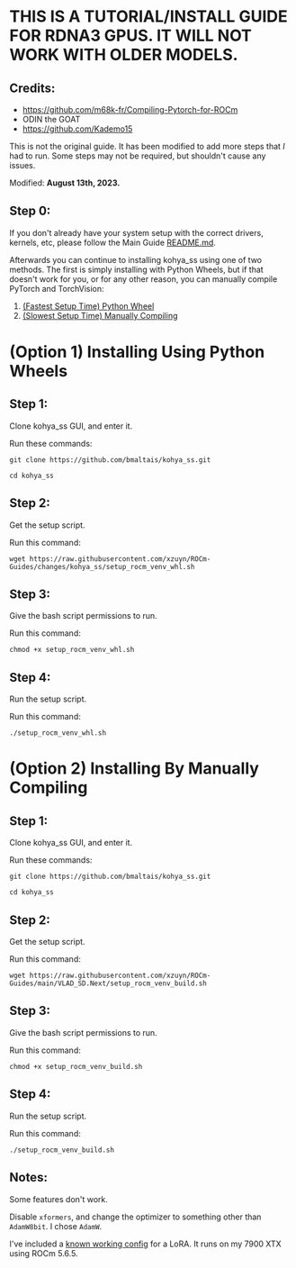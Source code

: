 # THIS IS A TUTORIAL/INSTALL GUIDE FOR RDNA3 GPUS. IT WILL NOT WORK WITH OLDER MODELS.
## Credits:
- https://github.com/m68k-fr/Compiling-Pytorch-for-ROCm
- ODIN the GOAT
- https://github.com/Kademo15

This is not the original guide. It has been modified to add more steps that *I* had to run. Some steps may not be required, but shouldn't cause any issues.

Modified: **August 13th, 2023.**

## Step 0:
If you don't already have your system setup with the correct drivers, kernels, etc, please follow the Main Guide [README.md](..).

Afterwards you can continue to installing kohya_ss using one of two methods. The first is simply installing with Python Wheels, but if that doesn't work for you, or for any other reason, you can manually compile PyTorch and TorchVision:

1. [(Fastest Setup Time) Python Wheel](#option-1-installing-using-python-wheels)
2. [(Slowest Setup Time) Manually Compiling](#option-2-installing-by-manually-compiling)

# (Option 1) Installing Using Python Wheels

## Step 1:
Clone kohya_ss GUI, and enter it.

Run these commands:

`git clone https://github.com/bmaltais/kohya_ss.git`

`cd kohya_ss`

## Step 2:
Get the setup script.

Run this command:

`wget https://raw.githubusercontent.com/xzuyn/ROCm-Guides/changes/kohya_ss/setup_rocm_venv_whl.sh`

## Step 3:
Give the bash script permissions to run.

Run this command:

`chmod +x setup_rocm_venv_whl.sh`

## Step 4:
Run the setup script.

Run this command:

`./setup_rocm_venv_whl.sh`

# (Option 2) Installing By Manually Compiling

## Step 1:
Clone kohya_ss GUI, and enter it.

Run these commands:

`git clone https://github.com/bmaltais/kohya_ss.git`

`cd kohya_ss`

## Step 2:
Get the setup script.

Run this command:

`wget https://raw.githubusercontent.com/xzuyn/ROCm-Guides/main/VLAD_SD.Next/setup_rocm_venv_build.sh`

## Step 3:
Give the bash script permissions to run.

Run this command:

`chmod +x setup_rocm_venv_build.sh`

## Step 4:
Run the setup script.

Run this command:

`./setup_rocm_venv_build.sh`

## Notes:
Some features don't work.

Disable `xformers`, and change the optimizer to something other than `AdamW8bit`. I chose `AdamW`.

I've included a [known working config](https://github.com/xzuyn/ROCm-Guides/blob/main/kohya_ss/known_working_lora.json) for a LoRA. It runs on my 7900 XTX using ROCm 5.6.5.
